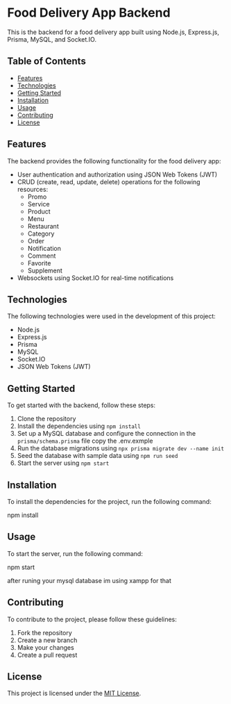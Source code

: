 # Food Delivery App Backend

This is the backend for a food delivery app built using Node.js, Express.js, Prisma, MySQL, and Socket.IO.

## Table of Contents

- [Features](#features)
- [Technologies](#technologies)
- [Getting Started](#getting-started)
- [Installation](#installation)
- [Usage](#usage)
- [Contributing](#contributing)
- [License](#license)

## Features

The backend provides the following functionality for the food delivery app:

- User authentication and authorization using JSON Web Tokens (JWT)
- CRUD (create, read, update, delete) operations for the following resources:
  - Promo
  - Service
  - Product
  - Menu
  - Restaurant
  - Category
  - Order
  - Notification
  - Comment
  - Favorite
  - Supplement
- Websockets using Socket.IO for real-time notifications

## Technologies

The following technologies were used in the development of this project:

- Node.js
- Express.js
- Prisma
- MySQL
- Socket.IO
- JSON Web Tokens (JWT)

## Getting Started

To get started with the backend, follow these steps:

1. Clone the repository
2. Install the dependencies using `npm install`
3. Set up a MySQL database and configure the connection in the `prisma/schema.prisma` file copy the .env.exmple
4. Run the database migrations using `npx prisma migrate dev --name init`
5. Seed the database with sample data using `npm run seed`
6. Start the server using `npm start`

## Installation

To install the dependencies for the project, run the following command:

npm install

## Usage

To start the server, run the following command:

npm start

after runing your mysql database im using xampp for that

## Contributing

To contribute to the project, please follow these guidelines:

1. Fork the repository
2. Create a new branch
3. Make your changes
4. Create a pull request

## License

This project is licensed under the [MIT License](LICENSE).
